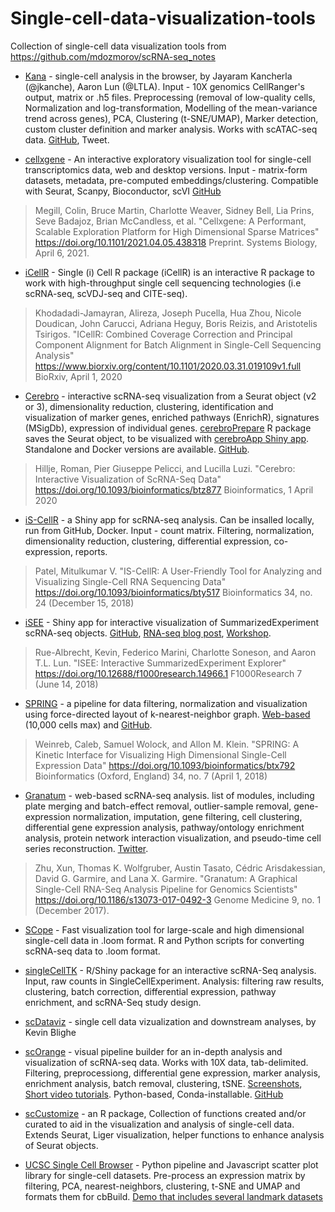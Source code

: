 # Single-cell-data-visualization-tools
Collection of single-cell data visualization tools from https://github.com/mdozmorov/scRNA-seq_notes

- [Kana](https://www.jkanche.com/kana/) - single-cell analysis in the browser, by Jayaram Kancherla (@jkanche), Aaron Lun (@LTLA). Input - 10X genomics CellRanger's output, matrix or .h5 files. Preprocessing (removal of low-quality cells, Normalization and log-transformation, Modelling of the mean-variance trend across genes), PCA, Clustering (t-SNE/UMAP), Marker detection, custom cluster definition and marker analysis. Works with scATAC-seq data. [GitHub](https://github.com/jkanche/kana), Tweet.

- [cellxgene](https://github.com/chanzuckerberg/cellxgene) - An interactive exploratory visualization tool for single-cell transcriptomics data, web and desktop versions. Input - matrix-form datasets, metadata, pre-computed embeddings/clustering. Compatible with Seurat, Scanpy, Bioconductor, scVI [GitHub](https://github.com/chanzuckerberg/cellxgene)

> Megill, Colin, Bruce Martin, Charlotte Weaver, Sidney Bell, Lia Prins, Seve Badajoz, Brian McCandless, et al. "Cellxgene: A Performant, Scalable Exploration Platform for High Dimensional Sparse Matrices" https://doi.org/10.1101/2021.04.05.438318 Preprint. Systems Biology, April 6, 2021.

- [iCellR](https://github.com/rezakj/iCellR) - Single (i) Cell R package (iCellR) is an interactive R package to work with high-throughput single cell sequencing technologies (i.e scRNA-seq, scVDJ-seq and CITE-seq).
 
> Khodadadi-Jamayran, Alireza, Joseph Pucella, Hua Zhou, Nicole Doudican, John Carucci, Adriana Heguy, Boris Reizis, and Aristotelis Tsirigos. "ICellR: Combined Coverage Correction and Principal Component Alignment for Batch Alignment in Single-Cell Sequencing Analysis" https://www.biorxiv.org/content/10.1101/2020.03.31.019109v1.full BioRxiv, April 1, 2020

- [Cerebro](https://github.com/romanhaa/Cerebro) - interactive scRNA-seq visualization from a Seurat object (v2 or 3), dimensionality reduction, clustering, identification and visualization of marker genes, enriched pathways (EnrichR), signatures (MSigDb), expression of individual genes. [cerebroPrepare](https://github.com/romanhaa/cerebroPrepare) R package saves the Seurat object, to be visualized with [cerebroApp Shiny app](https://github.com/romanhaa/cerebroApp). Standalone and Docker versions are available. [GitHub](https://github.com/romanhaa/Cerebro).

> Hillje, Roman, Pier Giuseppe Pelicci, and Lucilla Luzi. "Cerebro: Interactive Visualization of ScRNA-Seq Data" https://doi.org/10.1093/bioinformatics/btz877 Bioinformatics, 1 April 2020

- [iS-CellR](https://github.com/immcore/iS-CellR) - a Shiny app for scRNA-seq analysis. Can be insalled locally, run from GitHub, Docker. Input - count matrix. Filtering, normalization, dimensionality reduction, clustering, differential expression, co-expression, reports.

> Patel, Mitulkumar V. "IS-CellR: A User-Friendly Tool for Analyzing and Visualizing Single-Cell RNA Sequencing Data" https://doi.org/10.1093/bioinformatics/bty517 Bioinformatics 34, no. 24 (December 15, 2018)

- [iSEE](https://github.com/kevinrue/iSEEWorkshop2019) - Shiny app for interactive visualization of SummarizedExperiment scRNA-seq objects. [GitHub](https://github.com/csoneson/iSEE), [RNA-seq blog post](https://www.rna-seqblog.com/isee-an-interactive-shiny-based-graphical-user-interface-for-exploring-data-stored-in-summarizedexperiment-objects/), [Workshop](https://github.com/kevinrue/iSEEWorkshop2019).

> Rue-Albrecht, Kevin, Federico Marini, Charlotte Soneson, and Aaron T.L. Lun. "ISEE: Interactive SummarizedExperiment Explorer" https://doi.org/10.12688/f1000research.14966.1 F1000Research 7 (June 14, 2018)

- [SPRING](https://github.com/AllonKleinLab/SPRING_dev) - a pipeline for data filtering, normalization and visualization using force-directed layout of k-nearest-neighbor graph. [Web-based](https://kleintools.hms.harvard.edu/tools/spring.html) (10,000 cells max) and [GitHub](https://github.com/AllonKleinLab/SPRING_dev).

> Weinreb, Caleb, Samuel Wolock, and Allon M. Klein. "SPRING: A Kinetic Interface for Visualizing High Dimensional Single-Cell Expression Data" https://doi.org/10.1093/bioinformatics/btx792 Bioinformatics (Oxford, England) 34, no. 7 (April 1, 2018)

- [Granatum](http://garmiregroup.org/granatum/app) - web-based scRNA-seq analysis. list of modules, including plate merging and batch-effect removal, outlier-sample removal, gene-expression normalization, imputation, gene filtering, cell clustering, differential gene expression analysis, pathway/ontology enrichment analysis, protein network interaction visualization, and pseudo-time cell series reconstruction. [Twitter](https://twitter.com/GarmireGroup/status/1185269818015940609).

> Zhu, Xun, Thomas K. Wolfgruber, Austin Tasato, Cédric Arisdakessian, David G. Garmire, and Lana X. Garmire. "Granatum: A Graphical Single-Cell RNA-Seq Analysis Pipeline for Genomics Scientists" https://doi.org/10.1186/s13073-017-0492-3 Genome Medicine 9, no. 1 (December 2017).

- [SCope](https://github.com/aertslab/SCope) - Fast visualization tool for large-scale and high dimensional single-cell data in .loom format. R and Python scripts for converting scRNA-seq data to .loom format.

- [singleCellTK](https://bioconductor.org/packages/singleCellTK/) - R/Shiny package for an interactive scRNA-Seq analysis. Input, raw counts in SingleCellExperiment. Analysis: filtering raw results, clustering, batch correction, differential expression, pathway enrichment, and scRNA-Seq study design.

- [scDataviz](https://github.com/kevinblighe/scDataviz) - single cell data vizualization and downstream analyses, by Kevin Blighe

- [scOrange](https://singlecell.biolab.si/) - visual pipeline builder for an in-depth analysis and visualization of scRNA-seq data. Works with 10X data, tab-delimited. Filtering, preprocessiong, differential gene expression, marker analysis, enrichment analysis, batch removal, clustering, tSNE. [Screenshots](https://singlecell.biolab.si/screenshots/), [Short video tutorials](https://www.youtube.com/playlist?list=PLmNPvQr9Tf-a4MrEG5thq3qzlkrF5NFbC). Python-based, Conda-installable. [GitHub](https://github.com/biolab/orange3-single-cell)

- [scCustomize](https://github.com/samuel-marsh/scCustomize) - an R package, Collection of functions created and/or curated to aid in the visualization and analysis of single-cell data. Extends Seurat, Liger visualization, helper functions to enhance analysis of Seurat objects.

- [UCSC Single Cell Browser](https://github.com/maximilianh/cellBrowser) - Python pipeline and Javascript scatter plot library for single-cell datasets. Pre-process an expression matrix by filtering, PCA, nearest-neighbors, clustering, t-SNE and UMAP and formats them for cbBuild. [Demo that includes several landmark datasets](https://cells.ucsc.edu/)
